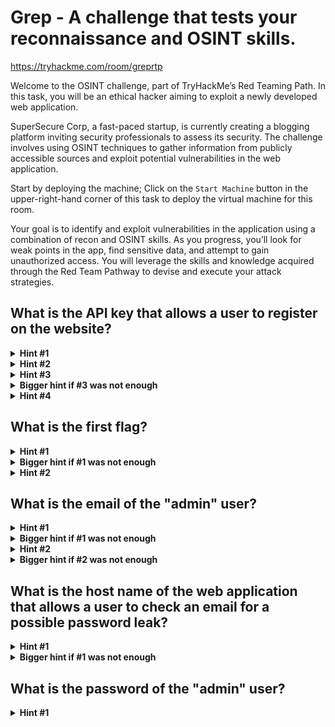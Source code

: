 # Grep - A challenge that tests your reconnaissance and OSINT skills.
https://tryhackme.com/room/greprtp

Welcome to the OSINT challenge, part of TryHackMe’s Red Teaming Path. In this task, you will be an ethical hacker aiming to exploit a newly developed web application.

SuperSecure Corp, a fast-paced startup, is currently creating a blogging platform inviting security professionals to assess its security. The challenge involves using OSINT techniques to gather information from publicly accessible sources and exploit potential vulnerabilities in the web application.

Start by deploying the machine; Click on the `Start Machine` button in the upper-right-hand corner of this task to deploy the virtual machine for this room.

Your goal is to identify and exploit vulnerabilities in the application using a combination of recon and OSINT skills. As you progress, you’ll look for weak points in the app, find sensitive data, and attempt to gain unauthorized access. You will leverage the skills and knowledge acquired through the Red Team Pathway to devise and execute your attack strategies.

## What is the API key that allows a user to register on the website?

<details>
  <summary><strong>Hint #1</strong></summary>
nmap and find website site, hostname of site can be found on website certificate
</details>

<details>
  <summary><strong>Hint #2</strong></summary>
Enumerate website, get a feel for it's structure 
</details>

<details>
  <summary><strong>Hint #3</strong></summary>
OSINT using data extracted from room description and information found from main website
</details>

<details>
  <summary><strong>Bigger hint if #3 was not enough</strong></summary>
Find private github repository for web application by the company in room description 
</details>

<details>
  <summary><strong>Hint #4</strong></summary>
Search through commits
</details>

## What is the first flag?

<details>
  <summary><strong>Hint #1</strong></summary>
Register a user with the API key found in previous flag
</details>

<details>
  <summary><strong>Bigger hint if #1 was not enough</strong></summary>
Capture a bad user registration post with browser developer tools or burp suite etc, update to use api key we found on first flag and resend. 
</details>

<details>
  <summary><strong>Hint #2</strong></summary>

Login
</details>

## What is the email of the "admin" user?

<details>
  <summary><strong>Hint #1</strong></summary>
Upload a reverse shell and execute it, review the upload.php within the github for ideas on how 
</details>

<details>
  <summary><strong>Bigger hint if #1 was not enough</strong></summary>
PHP shell, update magic byte to that of one of the accepted images
</details>

<details>
  <summary><strong>Hint #2</strong></summary>
email address is within a file in a common directory
</details>

<details>
  <summary><strong>Bigger hint if #2 was not enough</strong></summary>
search for backup folders
</details>

## What is the host name of the web application that allows a user to check an email for a possible password leak?

<details>
  <summary><strong>Hint #1</strong></summary>
More than website, find it and check it's certificate
</details>

<details>
  <summary><strong>Bigger hint if #1 was not enough</strong></summary>
nmap every port e.g -p- switch find a webserver on a non standard port outside the range of a default port range of nmap
</details>

## What is the password of the "admin" user?

<details>
  <summary><strong>Hint #1</strong></summary>
You found the admin email, you found the leak site, put them both together :)
</details>